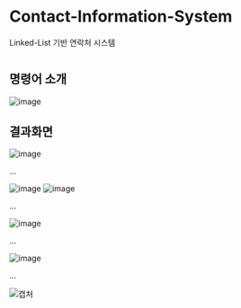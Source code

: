# Contact-Information-System

Linked-List 기반 연락처 시스템

#
#
#



## 명령어 소개
![image](https://user-images.githubusercontent.com/37769713/91171784-0bb61300-e716-11ea-87b1-c4a670287306.png)    





## 결과화면
![image](https://user-images.githubusercontent.com/37769713/91172235-cc3bf680-e716-11ea-89b4-b9ca1122792a.png)


...   


![image](https://user-images.githubusercontent.com/37769713/91172314-e83f9800-e716-11ea-9742-490d7b4d9852.png)
![image](https://user-images.githubusercontent.com/37769713/91172541-54ba9700-e717-11ea-852d-8fa67bd1d168.png)


...


![image](https://user-images.githubusercontent.com/37769713/91172596-6a2fc100-e717-11ea-8421-b975d4ebfaa6.png)


...


![image](https://user-images.githubusercontent.com/37769713/91172659-7d429100-e717-11ea-92c2-223490e228f1.png)


...


![캡처](https://user-images.githubusercontent.com/37769713/91173052-28534a80-e718-11ea-8e53-9a5efca4ea78.PNG)

